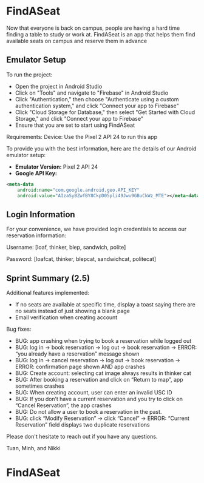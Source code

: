 # FindASeat
Now that everyone is back on campus, people are having a hard time finding a table to study or work at.
FindASeat is an app that helps them find available seats on campus and reserve them in advance

## Emulator Setup

To run the project:
- Open the project in Android Studio
- Click on "Tools" and navigate to "Firebase" in Android Studio
- Click "Authentication," then choose "Authenticate using a custom authentication system," and click "Connect your app to Firebase"
- Click "Cloud Storage for Database," then select "Get Started with Cloud Storage," and click "Connect your app to Firebase"
- Ensure that you are set to start using FindASeat

Requirements:
Device: Use the Pixel 2 API 24 to run this app

To provide you with the best information, here are the details of our Android emulator setup:

- **Emulator Version:** Pixel 2 API 24
- **Google API Key:**

```xml
<meta-data
    android:name="com.google.android.geo.API_KEY"
    android:value="AIzaSyBZwfBY8CkpD05pli49Jwu9GBuCkWz_MTE"></meta-data>
```

## Login Information

For your convenience, we have provided login credentials to access our reservation information:

Username: [loaf, thinker, blep, sandwich, polite]

Password: [loafcat, thinker, blepcat, sandwichcat, politecat]

## Sprint Summary (2.5)
Additional features implemented:
- If no seats are available at specific time, display a toast saying there are no seats instead of just showing a blank page
- Email verification when creating account

Bug fixes:
- BUG: app crashing when trying to book a reservation while logged out
- BUG: log in → book reservation → log out → book reservation → ERROR: “you already have a reservation” message shown
- BUG: log in → cancel reservation → log out → book reservation → ERROR: confirmation page shown AND app crashes
- BUG: Create account: selecting cat image always results in thinker cat
- BUG: After booking a reservation and click on “Return to map”, app sometimes crashes
- BUG: When creating account, user can enter an invalid USC ID
- BUG: If you don’t have a current reservation and you try to click on “Cancel Reservation”, the app crashes
- BUG: Do not allow a user to book a reservation in the past.
- BUG: click “Modify Reservation” → click “Cancel” → ERROR: “Current Reservation” field displays two duplicate reservations



Please don't hesitate to reach out if you have any questions.

Tuan, Minh, and Nikki
# FindASeat
